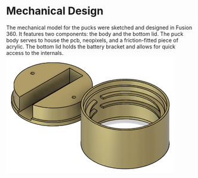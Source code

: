 # Mechanical Design
The mechanical model for the pucks were sketched and designed in Fusion 360. It features two components: the body and the bottom lid. The puck body serves to house the pcb, neopixels, and a friction-fitted piece of acrylic. The bottom lid holds the battery bracket and allows for quick access to the internals.
![Puck Model](/pictures/puck_model.png)
